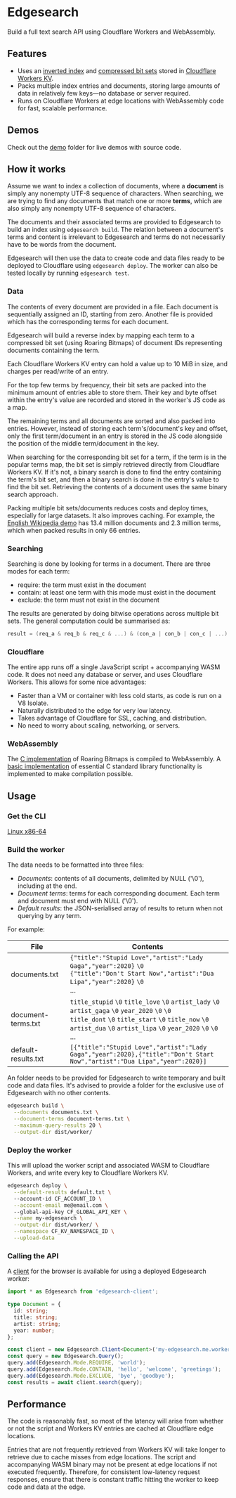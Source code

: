 # Edgesearch

Build a full text search API using Cloudflare Workers and WebAssembly.

## Features

- Uses an [inverted index](https://en.wikipedia.org/wiki/Inverted_index) and [compressed bit sets](https://roaringbitmap.org/) stored in [Cloudflare Workers KV](https://www.cloudflare.com/products/workers-kv/).
- Packs multiple index entries and documents, storing large amounts of data in relatively few keys&mdash;no database or server required.
- Runs on Cloudflare Workers at edge locations with WebAssembly code for fast, scalable performance.

## Demos

Check out the [demo](./demo) folder for live demos with source code.

## How it works

Assume we want to index a collection of documents, where a **document** is simply any nonempty UTF-8 sequence of characters. When searching, we are trying to find any documents that match one or more **terms**, which are also simply any nonempty UTF-8 sequence of characters.

The documents and their associated terms are provided to Edgesearch to build an index using `edgesearch build`. The relation between a document's terms and content is irrelevant to Edgesearch and terms do not necessarily have to be words from the document.

Edgesearch will then use the data to create code and data files ready to be deployed to Cloudflare using `edgesearch deploy`. The worker can also be tested locally by running `edgesearch test`.

### Data

The contents of every document are provided in a file. Each document is sequentially assigned an ID, starting from zero. Another file is provided which has the corresponding terms for each document.

Edgesearch will build a reverse index by mapping each term to a compressed bit set (using Roaring Bitmaps) of document IDs representing documents containing the term.

Each Cloudflare Workers KV entry can hold a value up to 10 MiB in size, and charges per read/write of an entry.

For the top few terms by frequency, their bit sets are packed into the minimum amount of entries able to store them. Their key and byte offset within the entry's value are recorded and stored in the worker's JS code as a map.

The remaining terms and all documents are sorted and also packed into entries. However, instead of storing each term's/document's key and offset, only the first term/document in an entry is stored in the JS code alongside the position of the middle term/document in the key.

When searching for the corresponding bit set for a term, if the term is in the popular terms map, the bit set is simply retrieved directly from Cloudflare Workers KV. If it's not, a binary search is done to find the entry containing the term's bit set, and then a binary search is done in the entry's value to find the bit set. Retrieving the contents of a document uses the same binary search approach.

Packing multiple bit sets/documents reduces costs and deploy times, especially for large datasets. It also improves caching. For example, the [English Wikipedia demo](./demo/wiki/) has 13.4 million documents and 2.3 million terms, which when packed results in only 66 entries.

### Searching

Searching is done by looking for terms in a document.
There are three modes for each term:

- require: the term must exist in the document
- contain: at least one term with this mode must exist in the document
- exclude: the term must not exist in the document

The results are generated by doing bitwise operations across multiple bit sets.
The general computation could be summarised as:

```c
result = (req_a & req_b & req_c & ...) & (con_a | con_b | con_c | ...) & ~(exc_a | exc_b | exc_c | ...)
```

### Cloudflare

The entire app runs off a single JavaScript script + accompanying WASM code. It does not need any database or server, and uses Cloudflare Workers. This allows for some nice advantages:

- Faster than a VM or container with less cold starts, as code is run on a V8 Isolate.
- Naturally distributed to the edge for very low latency.
- Takes advantage of Cloudflare for SSL, caching, and distribution.
- No need to worry about scaling, networking, or servers.

### WebAssembly

The [C implementation](https://github.com/RoaringBitmap/CRoaring) of Roaring Bitmaps is compiled to WebAssembly. A [basic implementation](./wasm/) of essential C standard library functionality is implemented to make compilation possible.

## Usage

### Get the CLI

[Linux x86-64](https://wilsonl.in/edgesearch/bin/0.0.7-linux-x86_64)

### Build the worker

The data needs to be formatted into three files:

- *Documents*: contents of all documents, delimited by NULL ('\0'), including at the end.
- *Document terms*: terms for each corresponding document. Each term and document must end with NULL ('\0').
- *Default results*: the JSON-serialised array of results to return when not querying by any term.

For example:

|File|Contents|
|---|---|
|documents.txt|`{"title":"Stupid Love","artist":"Lady Gaga","year":2020}` `\0` <br> `{"title":"Don't Start Now","artist":"Dua Lipa","year":2020}` `\0` <br> ...|
|document-terms.txt|`title_stupid` `\0` `title_love` `\0` `artist_lady` `\0` `artist_gaga` `\0` `year_2020` `\0` `\0` <br> `title_dont` `\0` `title_start` `\0` `title_now` `\0` `artist_dua` `\0` `artist_lipa` `\0` `year_2020` `\0` `\0` <br> ...|
|default-results.txt|`[{"title":"Stupid Love","artist":"Lady Gaga","year":2020},{"title":"Don't Start Now","artist":"Dua Lipa","year":2020}]`|

An folder needs to be provided for Edgesearch to write temporary and built code and data files. It's advised to provide a folder for the exclusive use of Edgesearch with no other contents.

```bash
edgesearch build \
  --documents documents.txt \
  --document-terms document-terms.txt \
  --maximum-query-results 20 \
  --output-dir dist/worker/
```

### Deploy the worker

This will upload the worker script and associated WASM to Cloudflare Workers, and write every key to Cloudflare Workers KV.

```bash
edgesearch deploy \
  --default-results default.txt \ 
  --account-id CF_ACCOUNT_ID \
  --account-email me@email.com \ 
  --global-api-key CF_GLOBAL_API_KEY \
  --name my-edgesearch \
  --output-dir dist/worker/ \
  --namespace CF_KV_NAMESPACE_ID \
  --upload-data
```

### Calling the API

A [client](./client/) for the browser is available for using a deployed Edgesearch worker:

```typescript
import * as Edgesearch from 'edgesearch-client';

type Document = {
  id: string;
  title: string;
  artist: string;
  year: number;
};

const client = new Edgesearch.Client<Document>('my-edgesearch.me.workers.dev');
const query = new Edgesearch.Query();
query.add(Edgesearch.Mode.REQUIRE, 'world');
query.add(Edgesearch.Mode.CONTAIN, 'hello', 'welcome', 'greetings');
query.add(Edgesearch.Mode.EXCLUDE, 'bye', 'goodbye');
const results = await client.search(query);
```

## Performance

The code is reasonably fast, so most of the latency will arise from whether or not the script and Workers KV entries are cached at Cloudflare edge locations.

Entries that are not frequently retrieved from Workers KV will take longer to retrieve due to cache misses from edge locations. The script and accompanying WASM binary may not be present at edge locations if not executed frequently. Therefore, for consistent low-latency request responses, ensure that there is constant traffic hitting the worker to keep code and data at the edge.
